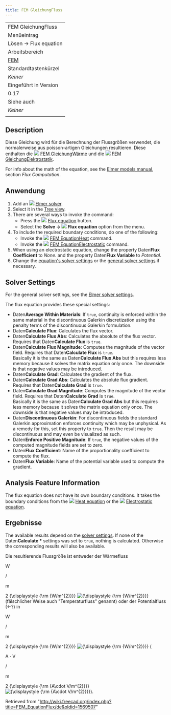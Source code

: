 ```yaml
---
title: FEM GleichungFluss
---
```

|  |
| --- |
| FEM GleichungFluss |
| Menüeintrag |
| Lösen → Flux equation |
| Arbeitsbereich |
| [FEM](/FEM_Workbench/de "FEM Workbench/de") |
| Standardtastenkürzel |
| *Keiner* |
| Eingeführt in Version |
| 0.17 |
| Siehe auch |
| *Keiner* |
|  |

## Description

Diese Gleichung wird für die Berechnung der Flussgrößen verwendet, die normalerweise aus poisson-artigen Gleichungen resultieren. Diese enthalten die ![](/images/FEM_EquationHeat.svg) [FEM GleichungWärme](/FEM_EquationHeat/de "FEM EquationHeat/de") und die ![](/images/FEM_EquationElectrostatic.svg) [FEM GleichungElektrostatik](/FEM_EquationElectrostatic/de "FEM EquationElectrostatic/de").

For info about the math of the equation, see the [Elmer models manual](https://www.elmerfem.org/blog/documentation/), section *Flux Computation*.

## Anwendung

1. Add an ![](/images/FEM_SolverElmer.svg) [Elmer solver](/FEM_SolverElmer#Equations "FEM SolverElmer").
2. Select it in the [Tree view](/Tree_view "Tree view").
3. There are several ways to invoke the command:
   * Press the ![](/images/FEM_EquationFlux.svg) [Flux equation](/FEM_EquationFlux "FEM EquationFlux") button.
   * Select the **Solve → ![](/images/FEM_EquationFlux.svg) Flux equation** option from the menu.
4. To include the required boundary conditions, do one of the following:
   * Invoke the ![](/images/FEM_EquationHeat.svg) [FEM EquationHeat](/FEM_EquationHeat "FEM EquationHeat") command.
   * Invoke the ![](/images/FEM_EquationElectrostatic.svg) [FEM EquationElectrostatic](/FEM_EquationElectrostatic "FEM EquationElectrostatic") command.
5. When using an electrostatic equation, change the property Daten**Flux Coefficient** to *None*. and the property Daten**Flux Variable** to *Potential*.
6. Change the [equation's solver settings](#Solver_Settings) or the [general solver settings](/FEM_SolverElmer_SolverSettings "FEM SolverElmer SolverSettings") if necessary.

## Solver Settings

For the general solver settings, see the [Elmer solver settings](/FEM_SolverElmer_SolverSettings "FEM SolverElmer SolverSettings").

The flux equation provides these special settings:

* Daten**Average Within Materials**: If `true`, continuity is enforced within the same material in the discontinuous Galerkin discretization using the penalty terms of the discontinuous Galerkin formulation.
* Daten**Calculate Flux**: Calculates the flux vector.
* Daten**Calculate Flux Abs**: Calculates the absolute of the flux vector. Requires that Daten**Calculate Flux** is `true`.
* Daten**Calculate Flux Magnitude**: Computes the magnitude of the vector field. Requires that Daten**Calculate Flux** is `true`.  
  Basically it is the same as Daten**Calculate Flux Abs** but this requires less memory because it solves the matrix equation only once. The downside is that negative values may be introduced.
* Daten**Calculate Grad**: Calculates the gradient of the flux.
* Daten**Calculate Grad Abs**: Calculates the absolute flux gradient. Requires that Daten**Calculate Grad** is `true`.
* Daten**Calculate Grad Magnitude**: Computes the magnitude of the vector field. Requires that Daten**Calculate Grad** is `true`.  
  Basically it is the same as Daten**Calculate Grad Abs** but this requires less memory because it solves the matrix equation only once. The downside is that negative values may be introduced.
* Daten**Discontinuous Galerkin**: For discontinuous fields the standard Galerkin approximation enforces continuity which may be unphysical. As a remedy for this, set this property to `true`. Then the result may be discontinuous and may even be visualized as such.
* Daten**Enforce Positive Magnitude**: If `true`, the negative values of the computed magnitude fields are set to zero.
* Daten**Flux Coefficient**: Name of the proportionality coefficient to compute the flux.
* Daten**Flux Variable**: Name of the potential variable used to compute the gradient.

## Analysis Feature Information

The flux equation does not have its own boundary conditions. It takes the boundary conditions from the ![](/images/FEM_EquationHeat.svg) [Heat equation](/FEM_EquationHeat "FEM EquationHeat") or the ![](/images/FEM_EquationElectrostatic.svg) [Electrostatic equation](/FEM_EquationElectrostatic "FEM EquationElectrostatic").

## Ergebnisse

The available results depend on the [solver settings](#Solver_Settings). If none of the Daten**Calculate \*** settings was set to `true`, nothing is calculated. Otherwise the corresponding results will also be available.

Die resultierende Flussgröße ist entweder der Wärmefluss 

W

/

m

2
{\displaystyle {\rm {W/m^{2}}}}
![{\displaystyle {\rm {W/m^{2}}}}](https://wikimedia.org/api/rest_v1/media/math/render/svg/6840d235c91399b9bd42d984a7c61a4c68931051) (fälschlicher Weise auch "Temperaturfluss" genannt) oder der Potentialfluss (<-?) in 

W

/

m

2
{\displaystyle {\rm {W/m^{2}}}}
![{\displaystyle {\rm {W/m^{2}}}}](https://wikimedia.org/api/rest_v1/media/math/render/svg/6840d235c91399b9bd42d984a7c61a4c68931051) (

A
⋅
V

/

m

2
{\displaystyle {\rm {A\cdot V/m^{2}}}}
![{\displaystyle {\rm {A\cdot V/m^{2}}}}](https://wikimedia.org/api/rest_v1/media/math/render/svg/e2ec7f7c1ba96543ef2144a3b989a0e9fe7dc933)).

Retrieved from "<http://wiki.freecad.org/index.php?title=FEM_EquationFlux/de&oldid=1569507>"